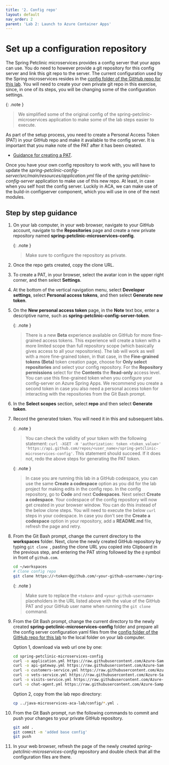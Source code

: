 ```yaml
---
title: '2. Config repo'
layout: default
nav_order: 2
parent: 'Lab 2: Launch to Azure Container Apps'
---
```


# Set up a configuration repository

The Spring Petclinic microservices provides a config server that your apps can use. You do need to however provide a git repository for this config server and link this git repo to the server. The current configuration used by the Spring microservices resides in the [config folder of the GitHub repo for this lab](https://github.com/Azure-Samples/java-microservices-aca-lab/tree/main/config). You will need to create your own private git repo in this exercise, since, in one of its steps, you will be changing some of the configuration settings.

   {: .note }
   > We simplified some of the original config of the spring-petclinic-microservices application to make some of the lab steps easier to execute.

As part of the setup process, you need to create a Personal Access Token (PAT) in your GitHub repo and make it available to the config server. It is important that you make note of the PAT after it has been created.

- [Guidance for creating a PAT](https://docs.github.com/en/authentication/keeping-your-account-and-data-secure/creating-a-personal-access-token).

Once you have your own config repository to work with, you will have to update the _spring-petclinic-config-server/src/main/resources/application.yml_ file of the _spring-petclinic-config-server_ application to make use of this new repo. At least, in case when you self host the config server. Luckily in ACA, we can make use of the build-in configserver component, which you will use in one of the next modules.


## Step by step guidance

1. On your lab computer, in your web browser, navigate to your GitHub account, navigate to the **Repositories** page and create a new private repository named **spring-petclinic-microservices-config**.

   {: .note }
   > Make sure to configure the repository as private.

1. Once the repo gets created, copy the clone URL.

1. To create a PAT, in your browser, select the avatar icon in the upper right corner, and then select **Settings**.

1. At the bottom of the vertical navigation menu, select **Developer settings**, select **Personal access tokens**, and then select **Generate new token**.

1. On the **New personal access token** page, in the **Note** text box, enter a descriptive name, such as **spring-petclinic-config-server-token**.

   {: .note }
   > There is a new **Beta** experience available on GitHub for more fine-grained access tokens. This experience will create a token with a more limited scope than full repository scope (which basically gives access to all your repositories). The lab will work as well with a more fine-grained token, in that case, in the **Fine-grained tokens (Beta)** token creation page, choose for **Only select repositories** and select your config repository. For the **Repository permissions** select for the **Contents** the **Read-only** access level. You can use this fine-grained token when you configure your config-server on Azure Spring Apps. We recommend you create a second token in case you also need a personal access token for interacting with the repositories from the Git Bash prompt.

1. In the **Select scopes** section, select **repo** and then select **Generate token**.

1. Record the generated token. You will need it in this and subsequent labs.

   {: .note }
   > You can check the validity of your token with the following statement: `curl -XGET -H 'authorization: token <token_value>' 'https://api.github.com/repos/<user_name>/spring-petclinic-microservices-config'`. This statement should succeed. If it does not, redo the above steps for generating the PAT token.

   {: .note }
   > In case you are running this lab in a GitHub codespace, you can use the same **Create a codespace** option as you did for the lab project for making edits in the config repo. In the config repository, go to **Code** and next **Codespaces**. Next select **Create a codespace**. Your codespace of the config repository will now get created in your browser window. You can do this instead of the below clone steps. You will need to execute the below `curl` steps in your codespace.
   > In case you don't see the **Create a codespace** option in your repository, add a **README.md** file, refresh the page and retry.

1. From the Git Bash prompt, change the current directory to the **workspaces** folder. Next, clone the newly created GitHub repository by typing `git clone `, pasting the clone URL you copied into Clipboard in the previous step, and entering the PAT string followed by the `@` symbol in front of `github.com`.

   ```bash
   cd ~/workspaces
   # Clone config repo
   git clone https://<token>@github.com/<your-github-username>/spring-petclinic-microservices-config.git
   ```

   {: .note }
   > Make sure to replace the `<token>` and `<your-github-username>` placeholders in the URL listed above with the value of the GitHub PAT and your GitHub user name when running the `git clone` command.

1. From the Git Bash prompt, change the current directory to the newly created **spring-petclinic-microservices-config** folder and prepare all the config server configuration yaml files from the [config folder of the GitHub repo for this lab](https://github.com/Azure-Samples/java-microservices-aca-lab/tree/main/config) to the local folder on your lab computer.
 
   Option 1, download via web url one by one:

   ```bash
   cd spring-petclinic-microservices-config
   curl -o application.yml https://raw.githubusercontent.com/Azure-Samples/java-microservices-aca-lab/main/config/application.yml
   curl -o api-gateway.yml https://raw.githubusercontent.com/Azure-Samples/java-microservices-aca-lab/main/config/api-gateway.yml
   curl -o customers-service.yml https://raw.githubusercontent.com/Azure-Samples/java-microservices-aca-lab/main/config/customers-service.yml
   curl -o vets-service.yml https://raw.githubusercontent.com/Azure-Samples/java-microservices-aca-lab/main/config/vets-service.yml
   curl -o visits-service.yml https://raw.githubusercontent.com/Azure-Samples/java-microservices-aca-lab/main/config/visits-service.yml
   curl -o chat-agent.yml https://raw.githubusercontent.com/Azure-Samples/java-microservices-aca-lab/main/config/chat-agent.yml
   ```

   Option 2, copy from the lab repo directory:

   ```bash
   cp ../java-microservices-aca-lab/config/*.yml .
   ```

1. From the Git Bash prompt, run the following commands to commit and push your changes to your private GitHub repository.

   ```bash
   git add .
   git commit -m 'added base config'
   git push
   ```

1. In your web browser, refresh the page of the newly created _spring-petclinic-microservices-config_ repository and double check that all the configuration files are there.
